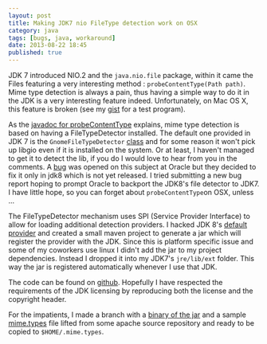```yaml
---
layout: post
title: Making JDK7 nio FileType detection work on OSX
category: java
tags: [bugs, java, workaround]
date: 2013-08-22 18:45
published: true
---
```


JDK 7 introduced NIO.2 and the `java.nio.file` package, within it came the Files featuring a very interesting method : `probeContentType(Path path)`. Mime type detection is always a pain, thus having a simple way to do it in the JDK is a very interesting feature indeed. Unfortunately, on Mac OS X, this feature is broken (see my [gist](https://gist.github.com/jeantil/6306467) for a test program). 

As the [javadoc for probeContentType](http://docs.oracle.com/javase/7/docs/api/java/nio/file/Files.html#probeContentType\(java.nio.file.Path\)) explains, mime type detection is based on having a FileTypeDetector installed. The default one provided in JDK 7 is the `GnomeFileTypeDetector` [class](http://grepcode.com/file/repository.grepcode.com/java/root/jdk/openjdk/7-b147/sun/nio/fs/GnomeFileTypeDetector.java) and for some reason it won't pick up libgio even if it is installed on the system. Or at least, I haven't managed to get it to detect the lib, if you do I would love to hear from you in the comments. A [bug](http://bugs.sun.com/bugdatabase/view_bug.do?bug_id=7133484) was opened on this subject at Oracle but they decided to fix it only in jdk8 which is not yet released. I tried submitting a new bug report hoping to prompt Oracle to backport the JDK8's file detector to JDK7. I have little hope, so you can forget about `probeContentType`on OSX, unless ...

The FileTypeDetector mechanism uses SPI (Service Provider Interface) to allow for loading additional detection providers. I hacked JDK 8's [default provider](http://cr.openjdk.java.net/~alanb/7142921/webrev/src/solaris/classes/sun/nio/fs/MimeTypesFileTypeDetector.java.html) and created a small maven project to generate a jar which will register the provider with the JDK. Since this is platform specific issue and some of my coworkers use linux I didn't add the jar to my project dependencies. Instead I dropped it into my JDK7's `jre/lib/ext` folder. This way the jar is registered automatically whenever I use that JDK. 

The code can be found on [github](https://github.com/jeantil/jdk7-mimeutils). Hopefully I have respected the requirements of the JDK licensing by reproducing both the license and the copyright header. 

For the impatients, I made a branch with a [binary of the jar](https://github.com/jeantil/jdk7-mimeutils/raw/v1.0.0/lib/mimeutils.jar) and a sample [mime.types](https://github.com/jeantil/jdk7-mimeutils/raw/v1.0.0/mime.types) file lifted from some apache source repository and ready to be copied to `$HOME/.mime.types`.